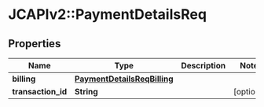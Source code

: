 # JCAPIv2::PaymentDetailsReq

## Properties
Name | Type | Description | Notes
------------ | ------------- | ------------- | -------------
**billing** | [**PaymentDetailsReqBilling**](PaymentDetailsReqBilling.md) |  | 
**transaction_id** | **String** |  | [optional] 


